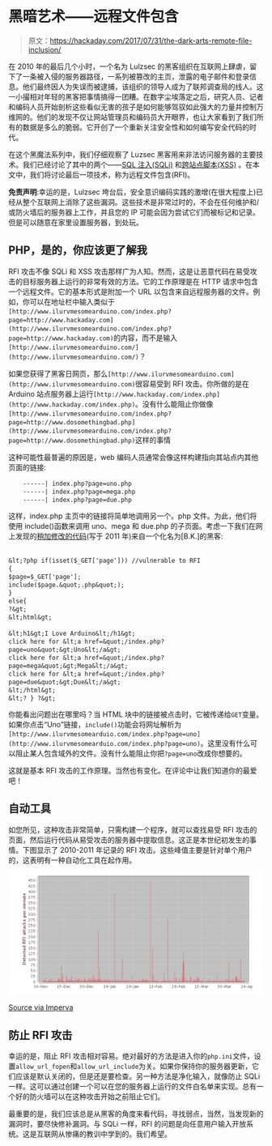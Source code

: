# 黑暗艺术——远程文件包含

> 原文：<https://hackaday.com/2017/07/31/the-dark-arts-remote-file-inclusion/>

在 2010 年的最后几个小时，一个名为 Lulzsec 的黑客组织在互联网上肆虐，留下了一条被入侵的服务器路径，一系列被篡改的主页，泄露的电子邮件和登录信息。他们最终因人为失误而被逮捕，该组织的领导人成为了联邦调查局的线人。这一小撮相对年轻的黑客把事情搞得一团糟。在数字尘埃落定之后，研究人员、记者和编码人员开始剖析这些看似无害的孩子是如何能够驾驭如此强大的力量并控制万维网的。他们的发现不仅让网站管理员和编码员大开眼界，也让大家看到了我们所有的数据是多么的脆弱。它开创了一个重新关注安全性和如何编写安全代码的时代。

在这个黑魔法系列中，我们仔细观察了 Luzsec 黑客用来非法访问服务器的主要技术。我们已经讨论了其中的两个——[SQL 注入(SQLi)](https://hackaday.com/2016/03/09/the-dark-arts-sql-injection-and-secure-passwords/) 和[跨站点脚本(XSS)](http://hackaday.com/2016/03/23/the-dark-arts-cross-site-scripting/) 。在本文中，我们将讨论最后一项技术，称为远程文件包含(RFI)。

**免责声明**:幸运的是，Lulzsec 垮台后，安全意识编码实践的激增(在很大程度上)已经从整个互联网上消除了这些漏洞。这些技术是非常过时的，不会在任何维护和/或防火墙后的服务器上工作，并且您的 IP 可能会因为尝试它们而被标记和记录。但是可以随意在家里设置服务器，到处玩。

## PHP，是的，你应该更了解我

RFI 攻击不像 SQLi 和 XSS 攻击那样广为人知。然而，这是让恶意代码在易受攻击的目标服务器上运行的非常有效的方法。它的工作原理是在 HTTP 请求中包含一个远程文件。它的基本形式是附加一个 URL 以包含来自远程服务器的文件。例如，你可以在地址栏中输入类似于`[http://www.ilurvmesomearduino.com/index.php?page=http://www.hackaday.com](http://www.ilurvmesomearduino.com/index.php?page=http://www.hackaday.com)`的内容，而不是输入`[http://www.ilurvmesomearduino.com/](http://www.ilurvmesomearduino.com/)`？

如果您获得了黑客日网页，那么`[http://www.ilurvmesomearduino.com](http://www.ilurvmesomearduino.com)`很容易受到 RFI 攻击。你所做的是在 Arduino 站点服务器上运行`[http://www.hackaday.com/index.php](http://www.hackaday.com/index.php)`。没有什么能阻止你做像`[http://www.ilurvmesomearduino.com/index.php?page=http://www.dosomethingbad.php](http://www.ilurvmesomearduino.com/index.php?page=http://www.dosomethingbad.php)`这样的事情

这种可能性最普遍的原因是，web 编码人员通常会像这样构建指向其站点内其他页面的链接:

```
	------| index.php?page=uno.php
	------| index.php?page=mega.php
	------| index.php?page=due.php

```

这样，index.php 主页中的链接将简单地调用另一个。php 文件。为此，他们将使用 include()函数来调用 uno、mega 和 due.php 的子页面。考虑一下我们在网上发现的[稍加修改的代码](http://tech-blog10.blogspot.com/2011/09/remote-file-inclusionrmi.html)(写于 2011 年)来自一个化名为[B.K.]的黑客:

```

&lt;?php if(isset($_GET['page'])) //vulnerable to RFI 
{
$page=$_GET['page']; 
include($page.&quot;.php&quot;); 
} 
else{ 
?&gt;
&lt;html&gt;

&lt;h1&gt;I Love Arduino&lt;/h1&gt;
click here for &lt;a href=&quot;/index.php?page=uno&quot;&gt;Uno&lt;/a&gt;
click here for &lt;a href=&quot;/index.php?page=mega&quot;&gt;Mega&lt;/a&gt;
click here for &lt;a href=&quot;/index.php?page=due&quot;&gt;Due&lt;/a&gt;
&lt;/html&gt;
&lt;? } ?&gt;

```

你能看出问题出在哪里吗？当 HTML 块中的链接被点击时，它被传递给`GET`变量。如果你点击“Uno”链接，`include()`功能会将网址解析为`[http://www.ilurvmesomearduio.com/index.php?page=uno](http://www.ilurvmesomearduio.com/index.php?page=uno)`。这里没有什么可以阻止某人包含域外的文件。没有什么能阻止你把`?page=uno`改成你想要的。

这就是基本 RFI 攻击的工作原理。当然也有变化。在评论中让我们知道你的最爱吧！

## 自动工具

如您所见，这种攻击非常简单，只需构建一个程序，就可以查找易受 RFI 攻击的页面，然后运行代码从易受攻击的服务器中提取信息。这正是本世纪初发生的事情。下图显示了 2010-2011 年记录的 RFI 攻击。这些峰值主要是针对单个用户的，这表明有一种自动化工具在起作用。

![](img/679bd17ba45b466faf8d498845976df7.png)

[Source via Imperva](https://www.imperva.com/docs/HI_Remote_File_Inclusion.pdf)

## 防止 RFI 攻击

幸运的是，阻止 RFI 攻击相对容易。绝对最好的方法是进入你的`php.ini`文件，设置`allow_url_fopen`和`allow_url_include`为关。如果你保持你的服务器更新，它们应该是默认关闭的，但是还是要检查。另一种方法是净化输入，就像防止 SQLi 一样。这可以通过创建一个可以在您的服务器上运行的文件白名单来实现。总有一个好的防火墙可以在这种攻击开始之前阻止它们。

最重要的是，我们应该总是从黑客的角度来看代码，寻找弱点，当然，当发现新的漏洞时，要尽快修补漏洞。与 SQLi 一样，RFI 的问题是向任意用户输入开放系统。这是互联网从惨痛的教训中学到的。我们希望。